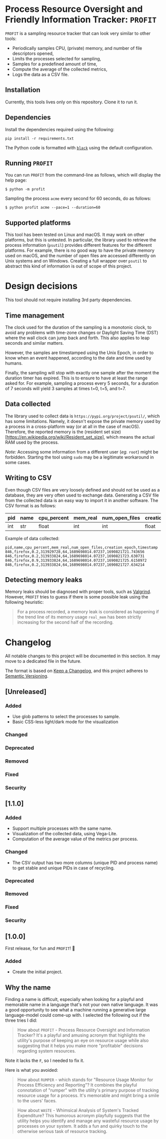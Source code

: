 # Process Resource Oversight and Friendly Information Tracker: `PROFIT`

`PROFIT` is a sampling resource tracker that can look very similar to other tools:

- Periodically samples CPU, (private) memory, and number of file descriptors opened,
- Limits the processes selected for sampling,
- Samples for a predefined amount of time,
- Compute the average of the collected metrics,
- Logs the data as a CSV file.

## Installation

Currently, this tools lives only on this repository. Clone it to run it.

## Dependencies

Install the dependencies required using the following:

```
pip install -r requirements.txt
```

The Python code is formatted with [`black`](https://pypi.org/project/black/) using the default configuration.

## Running `PROFIT`

You can run `PROFIT` from the command-line as follows, which will display the help page:

```
$ python -m profit
```

Sampling the process `acme` every second for 60 seconds, do as follows:

```
$ python profit acme --pace=1 --duration=60
```


## Supported platforms

This tool has been tested on Linux and macOS. It may work on other platforms, but this is untested. In particular, the library used to retrieve the process information (`psutil`) provides different features for the different platforms. For example, there is no good way to have the private memory used on macOS, and the number of open files are accessed differently on Unix systems and on Windows. Creating a full wrapper over `psutil` to abstract this kind of information is out of scope of this project.


# Design decisions

This tool should not require installing 3rd party dependencies.

## Time management

The clock used for the duration of the sampling is a monotonic clock, to avoid any problems with time-zone changes or Daylight Saving Time (DST) where the wall clock can jump back and forth. This also applies to leap seconds and similar matters.

However, the samples are timestamped using the Unix Epoch, in order to know when an event happened, according to the date and time used by humans.

Finally, the sampling will stop with exactly one sample after the moment the duration timer has expired. This is to ensure to have at least the range asked for. For example, sampling a process every 5 seconds, for a duration of 7 seconds will yield 3 samples at times t=0, t=5, and t=7.

## Data collected

The library used to collect data is `https://pypi.org/project/psutil/`, which has some limitations. Namely, it doesn't expose the private memory used by a process in a cross-platform way (or at all in the case of macOS). Therefore, the reported memory is the (resident set size)[https://en.wikipedia.org/wiki/Resident_set_size], which means the actual RAM used by the process.

*Note:* Accessing some information from a different user (*eg.* `root`) might be forbidden. Starting the tool using `sudo` may be a legitimate workaround in some cases.

## Writing to CSV

Even though CSV files are very loosely defined and should not be used as a database, they are very often used to exchange data. Generating a CSV file from the collected data is an easy way to import it in another software. The CSV format is as follows:

| pid | name | cpu_percent | mem_real | num_open_files | creation_epoch | timestamp |
|-----|------|-------------|----------|----------------|----------------|-----------|
| int | str  | float       | int      | int            | float          | float     |

Example of data collected:

```csv
pid,name,cpu_percent,mem_real,num_open_files,creation_epoch,timestamp
846,firefox,0.2,313929728,64,1689698014.07237,1690821721.743656
846,firefox,0.2,313933824,64,1689698014.07237,1690821723.630731
846,firefox,0.9,313933824,64,1689698014.07237,1690821725.6158972
846,firefox,0.2,313933824,64,1689698014.07237,1690821727.634214
```

## Detecting memory leaks

Memory leaks should be diagnosed with proper tools, such as [Valgrind](https://valgrind.org/). However, `PROFIT` tries to guess if there is some possible leak using the following heuristic:

> For a process recorded, a memory leak is considered as happening if the trend line of its memory usage `real_mem` has been strictly increasing for the second half of the recording.


# Changelog

All notable changes to this project will be documented in this section. It may move to a dedicated file in the future.

The format is based on [Keep a Changelog](https://keepachangelog.com/en/1.0.0/), and this project adheres to [Semantic Versioning](https://semver.org/spec/v2.0.0.html).

## [Unreleased]

### Added
- Use glob patterns to select the processes to sample.
- Basic CSS-less light/dark mode for the visualization

### Changed

### Deprecated

### Removed

### Fixed

### Security


## [1.1.0]

### Added
- Support multiple processes with the same name.
- Visualization of the collected data, using Vega-Lite.
- Computation of the average value of the metrics per process.

### Changed
- The CSV output has two more columns (unique PID and process name) to get stable and unique PIDs in case of recycling.

### Deprecated

### Removed

### Fixed

### Security


## [1.0.0]

First release, for fun and `PROFIT`! 🎉

### Added
- Create the initial project.


## Why the name

Finding a name is difficult, especially when looking for a playful and memorable name in a language that's not your own native language. It was a good opportunity to see what a machine running a generative large language-model could come-up with. I selected the following out if the three tries I did:

> How about `PROFIT` - Process Resource Oversight and Information Tracker? It's a playful and amusing acronym that highlights the utility's purpose of keeping an eye on resource usage while also suggesting that it helps you make more "profitable" decisions regarding system resources.

Note it lacks the `F`, so I needed to fix it.

Here is what you avoided:

> How about `RUMPER` - which stands for "Resource Usage Monitor for Process Efficiency and Reporting"? It combines the playful connotation of "rumper" with the utility's primary purpose of tracking resource usage for a process. It's memorable and might bring a smile to the users' faces.

> How about `WASTE` - Whimsical Analysis of System's Tracked Expenditure? This humorous acronym playfully suggests that the utility helps you identify and manage any wasteful resource usage by processes on your system. It adds a fun and quirky touch to the otherwise serious task of resource tracking.
